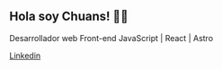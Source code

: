 ## Hola soy Chuans! 🚀😁
Desarrollador web Front-end JavaScript | React | Astro

[Linkedin](https://www.linkedin.com/in/juan-diego-acosta-liscano-821ba619a/)
